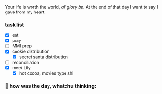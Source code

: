 
Your life is worth the world, *all glory be*.
At the end of that day I want to say I gave from my heart.

### task list
- [x] eat
- [x] pray
- [ ] MMI prep
- [x] cookie distribution
	- [x] secret santa distribution
- [ ] reconciliation
- [x] meet Lily
	- [x] hot cocoa, movies type shi
### 📝 how was the day, whatchu thinking:

